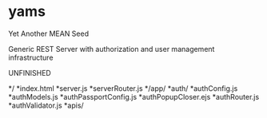 yams
====

Yet Another MEAN Seed

Generic REST Server with authorization and user management infrastructure

UNFINISHED

*/
	*index.html
	*server.js
	*serverRouter.js
*/app/
	*auth/
		*authConfig.js
		*authModels.js
		*authPassportConfig.js
		*authPopupCloser.ejs
		*authRouter.js
		*authValidator.js
	*apis/
